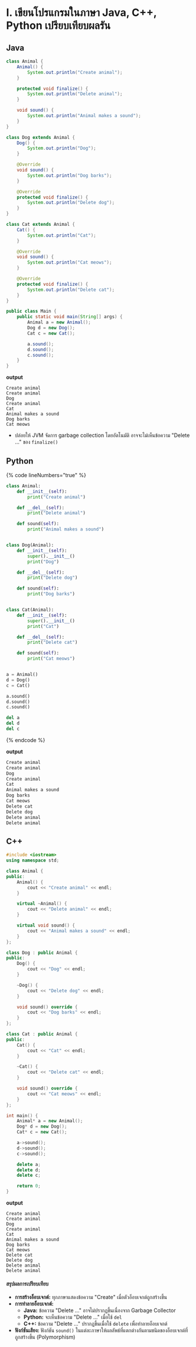 # I. เขียนโปรแกรมในภาษา Java, C++, Python เปรียบเทียบผลรัน

## Java

```java
class Animal {
    Animal() {
        System.out.println("Create animal");
    }

    protected void finalize() {
        System.out.println("Delete animal");
    }

    void sound() {
        System.out.println("Animal makes a sound");
    }
}

class Dog extends Animal {
    Dog() {
        System.out.println("Dog");
    }

    @Override
    void sound() {
        System.out.println("Dog barks");
    }

    @Override
    protected void finalize() {
        System.out.println("Delete dog");
    }
}

class Cat extends Animal {
    Cat() {
        System.out.println("Cat");
    }

    @Override
    void sound() {
        System.out.println("Cat meows");
    }

    @Override
    protected void finalize() {
        System.out.println("Delete cat");
    }
}

public class Main {
    public static void main(String[] args) {
        Animal a = new Animal();
        Dog d = new Dog();
        Cat c = new Cat();

        a.sound();
        d.sound();
        c.sound();
    }
}
```

**output**

```
Create animal
Create animal
Dog
Create animal
Cat
Animal makes a sound
Dog barks
Cat meows

```

* ปล่อยให้ JVM จัดการ garbage collection โดยอัตโนมัติ อาจจะไม่เห็นข้อความ "Delete ..." ของ `finalize()`

## Python

{% code lineNumbers="true" %}
```python
class Animal:
    def __init__(self):
        print("Create animal")

    def __del__(self):
        print("Delete animal")

    def sound(self):
        print("Animal makes a sound")


class Dog(Animal):
    def __init__(self):
        super().__init__()
        print("Dog")

    def __del__(self):
        print("Delete dog")

    def sound(self):
        print("Dog barks")


class Cat(Animal):
    def __init__(self):
        super().__init__()
        print("Cat")

    def __del__(self):
        print("Delete cat")

    def sound(self):
        print("Cat meows")


a = Animal()  
d = Dog()    
c = Cat()    

a.sound()  
d.sound()  
c.sound()

del a
del d
del c
```
{% endcode %}

**output**

```python
Create animal
Create animal
Dog
Create animal
Cat
Animal makes a sound
Dog barks
Cat meows
Delete cat
Delete dog
Delete animal
Delete animal

```

## C++

```cpp
#include <iostream>
using namespace std;

class Animal {
public:
    Animal() {
        cout << "Create animal" << endl;
    }

    virtual ~Animal() {
        cout << "Delete animal" << endl;
    }

    virtual void sound() {
        cout << "Animal makes a sound" << endl;
    }
};

class Dog : public Animal {
public:
    Dog() {
        cout << "Dog" << endl;
    }

    ~Dog() {
        cout << "Delete dog" << endl;
    }

    void sound() override {
        cout << "Dog barks" << endl;
    }
};

class Cat : public Animal {
public:
    Cat() {
        cout << "Cat" << endl;
    }

    ~Cat() {
        cout << "Delete cat" << endl;
    }

    void sound() override {
        cout << "Cat meows" << endl;
    }
};

int main() {
    Animal* a = new Animal();  
    Dog* d = new Dog();        
    Cat* c = new Cat();       

    a->sound();  
    d->sound(); 
    c->sound(); 

    delete a;  
    delete d;  
    delete c;  

    return 0;
}

```

**output**

```
Create animal
Create animal
Dog
Create animal
Cat
Animal makes a sound
Dog barks
Cat meows
Delete cat
Delete dog
Delete animal
Delete animal

```

#### สรุปผลการเปรียบเทียบ

* **การสร้างอ็อบเจกต์:** ทุกภาษาแสดงข้อความ "Create" เมื่อตัวอ็อบเจกต์ถูกสร้างขึ้น
* **การทำลายอ็อบเจกต์:**
  * **Java:** ข้อความ "Delete ..." อาจไม่ปรากฏขึ้นเนื่องจาก Garbage Collector
  * **Python:** จะเห็นข้อความ "Delete ..." เมื่อใช้ `del`
  * **C++:** ข้อความ "Delete ..." ปรากฏขึ้นเมื่อใช้ `delete` เพื่อทำลายอ็อบเจกต์
* **ฟังก์ชันเสียง:** ฟังก์ชัน `sound()` ในแต่ละภาษาให้ผลลัพธ์ที่แตกต่างกันตามชนิดของอ็อบเจกต์ที่ถูกสร้างขึ้น (Polymorphism)
